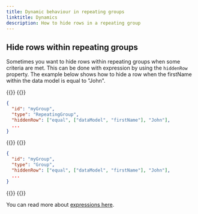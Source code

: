 ```yaml
---
title: Dynamic behaviour in repeating groups
linktitle: Dynamics
description: How to hide rows in a repeating group
---
```


## Hide rows within repeating groups

Sometimes you want to hide rows within repeating groups when some criteria are met.
This can be done with expression by using the `hiddenRow` property. The example below shows how to
hide a row when the firstName within the data model is equal to "John".

{{<content-version-selector classes="border-box">}}
{{<content-version-container version-label="v4 (App Frontend)">}}

```json {linenos=inline}
{
  "id": "myGroup",
  "type": "RepeatingGroup",
  "hiddenRow": ["equal", ["dataModel", "firstName"], "John"],
  ...
}
```

{{</content-version-container >}}
{{<content-version-container version-label="v3 (App Frontend)">}}

```json {linenos=inline}
{
  "id": "myGroup",
  "type": "Group",
  "hiddenRow": ["equal", ["dataModel", "firstName"], "John"],
  ...
}
```

{{</content-version-container>}}
{{</content-version-selector>}}

You can read more about [expressions here](/altinn-studio/v8/reference/logic/expressions).
